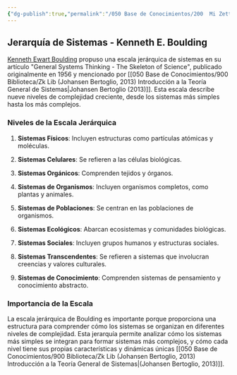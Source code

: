 ```yaml
---
{"dg-publish":true,"permalink":"/050 Base de Conocimientos/200  Mi Zettelkasten/100 Docencia/Org1/2025/Clase 05 Sistemas, Subsistemas, Suprasistemas/Zk Jerarquía de Sistemas - Kenneth E. Boulding/","tags":["digitalGarden","complejidad"]}
---
```


## Jerarquía de Sistemas - Kenneth E. Boulding

[Kenneth Ewart Boulding](https://es.wikipedia.org/wiki/Kenneth_Boulding) propuso una escala jerárquica de sistemas en su artículo "General Systems Thinking - The Skeleton of Science", publicado originalmente en 1956 y mencionado por [[050 Base de Conocimientos/900 Biblioteca/Zk Lib (Johansen Bertoglio, 2013) Introducción a la Teoría General de Sistemas\|Johansen Bertoglio (2013)]]. Esta escala describe nueve niveles de complejidad creciente, desde los sistemas más simples hasta los más complejos.

### Niveles de la Escala Jerárquica

1. **Sistemas Físicos**: Incluyen estructuras como partículas atómicas y moléculas.

2. **Sistemas Celulares**: Se refieren a las células biológicas.

3. **Sistemas Orgánicos**: Comprenden tejidos y órganos.

4. **Sistemas de Organismos**: Incluyen organismos completos, como plantas y animales.

5. **Sistemas de Poblaciones**: Se centran en las poblaciones de organismos.

6. **Sistemas Ecológicos**: Abarcan ecosistemas y comunidades biológicas.

7. **Sistemas Sociales**: Incluyen grupos humanos y estructuras sociales.

8. **Sistemas Transcendentes**: Se refieren a sistemas que involucran creencias y valores culturales.

9. **Sistemas de Conocimiento**: Comprenden sistemas de pensamiento y conocimiento abstracto.

### Importancia de la Escala

La escala jerárquica de Boulding es importante porque proporciona una estructura para comprender cómo los sistemas se organizan en diferentes niveles de complejidad. Esta jerarquía permite analizar cómo los sistemas más simples se integran para formar sistemas más complejos, y cómo cada nivel tiene sus propias características y dinámicas únicas [[050 Base de Conocimientos/900 Biblioteca/Zk Lib (Johansen Bertoglio, 2013) Introducción a la Teoría General de Sistemas\|(Johansen Bertoglio, 2013)]].